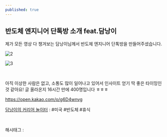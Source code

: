 ```yaml
---
published: true
---
```

## 반도체 엔지니어 단톡방 소개 feat.담낭이

제가 모든 영상 다 챙겨보는 담낭이님께서 반도체 엔지니어 단톡방을 만들어주셨습니다.

![2](/asset/img/223478805737/2.png)

![3](/asset/img/223478805737/3.png)

​

아직 이상한 사람은 없고, 소통도 많이 일어나고 있어서 인사이트 얻기 딱 좋은 타이밍인 것 같아요! 글 올라온지 16시간 만에 400명입니다 ㅎㅎㅎ

https://open.kakao.com/o/g6D4wnvg

[담낭이의 커리어 놀이터](https://open.kakao.com/o/g6D4wnvg) : #미국 #반도체 #휴식

​

 해시태그 : 